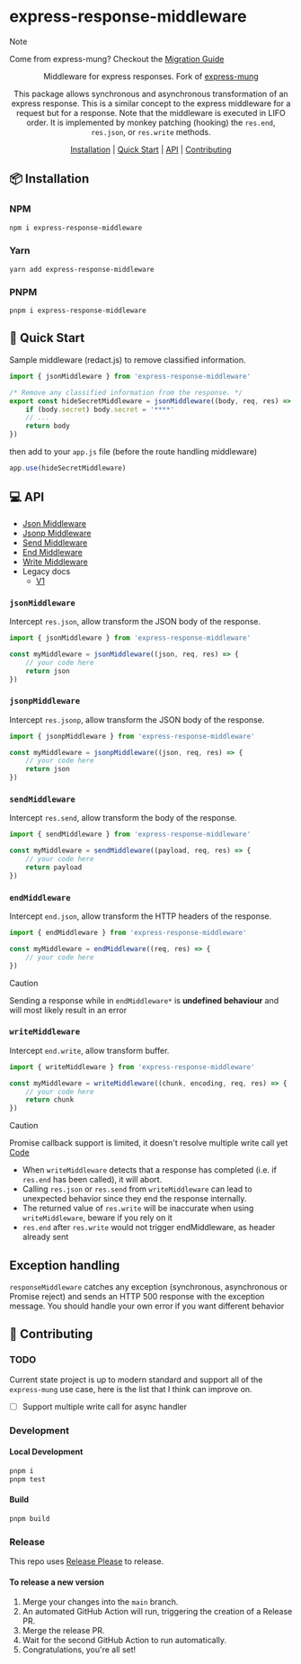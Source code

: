 # express-response-middleware

> [!NOTE]  
> Come from express-mung? Checkout the [Migration Guide](docs/MIGRATE_FROM_MUNG.md)

<div align="center">

Middleware for express responses. Fork of [express-mung](https://www.npmjs.com/package/express-mung)

This package allows synchronous and asynchronous transformation of an express response. This is a similar concept to the express middleware for a request but for a response. Note that the middleware is executed in LIFO order. It is implemented by monkey patching (hooking) the `res.end`, `res.json`, or `res.write` methods.

[Installation](#-installation) | [Quick Start](#-quick-start) | [API](#-api) | [Contributing](#-contributing)

</div>

## 📦 Installation

### NPM

```bash
npm i express-response-middleware
```

### Yarn

```
yarn add express-response-middleware
```

### PNPM

```
pnpm i express-response-middleware
```

## 🚀 Quick Start

Sample middleware (redact.js) to remove classified information.

```javascript
import { jsonMiddleware } from 'express-response-middleware'

/* Remove any classified information from the response. */
export const hideSecretMiddleware = jsonMiddleware((body, req, res) => {
    if (body.secret) body.secret = '****'
    // ...
    return body
})
```

then add to your `app.js` file (before the route handling middleware)

```javascript
app.use(hideSecretMiddleware)
```

## 💻 API

- [Json Middleware](#jsonmiddleware)
- [Jsonp Middleware](#jsonpmiddleware)
- [Send Middleware](#sendmiddleware)
- [End Middleware](#endMiddleware)
- [Write Middleware](#endMiddleware)
- Legacy docs
  - [V1](docs/V1_README.md)

### `jsonMiddleware`

Intercept `res.json`, allow transform the JSON body of the response.

```ts
import { jsonMiddleware } from 'express-response-middleware'

const myMiddleware = jsonMiddleware((json, req, res) => {
    // your code here
    return json
})
```

### `jsonpMiddleware`

Intercept `res.jsonp`, allow transform the JSON body of the response.

```ts
import { jsonpMiddleware } from 'express-response-middleware'

const myMiddleware = jsonpMiddleware((json, req, res) => {
    // your code here
    return json
})
```

### `sendMiddleware`

Intercept `res.send`, allow transform the body of the response.

```ts
import { sendMiddleware } from 'express-response-middleware'

const myMiddleware = sendMiddleware((payload, req, res) => {
    // your code here
    return payload
})
```

### `endMiddleware`

Intercept `end.json`, allow transform the HTTP headers of the response.

```ts
import { endMiddleware } from 'express-response-middleware'

const myMiddleware = endMiddleware((req, res) => {
    // your code here
})
```

> [!CAUTION]
> Sending a response while in `endMiddleware*` is **undefined behaviour** and will most likely result in an error

### `writeMiddleware`

Intercept `end.write`, allow transform buffer.

```ts
import { writeMiddleware } from 'express-response-middleware'

const myMiddleware = writeMiddleware((chunk, encoding, req, res) => {
    // your code here
    return chunk
})
```

> [!CAUTION]
> Promise callback support is limited, it doesn't resolve multiple write call yet [Code](src/writeMiddleware.ts)

- When `writeMiddleware` detects that a response has completed (i.e. if `res.end` has been called), it will abort.
- Calling `res.json` or `res.send` from `writeMiddleware` can lead to unexpected behavior since they end the response internally.
- The returned value of `res.write` will be inaccurate when using `writeMiddleware`, beware if you rely on it
- `res.end` after `res.write` would not trigger endMiddleware, as header already sent

## Exception handling

`responseMiddleware` catches any exception (synchronous, asynchronous or Promise reject) and sends an HTTP 500 response with the exception message. You should handle your own error if you want different behavior

## 🤝 Contributing

### TODO

Current state project is up to modern standard and support all of the `express-mung` use case, here is the list that I think can improve on. 

- [ ] Support multiple write call for async handler

### Development

#### Local Development

```bash
pnpm i
pnpm test
```

#### Build

```bash
pnpm build
```

### Release

This repo uses [Release Please](https://github.com/google-github-actions/release-please-action) to release.

#### To release a new version

1. Merge your changes into the `main` branch.
2. An automated GitHub Action will run, triggering the creation of a Release PR.
3. Merge the release PR.
4. Wait for the second GitHub Action to run automatically.
5. Congratulations, you're all set!
